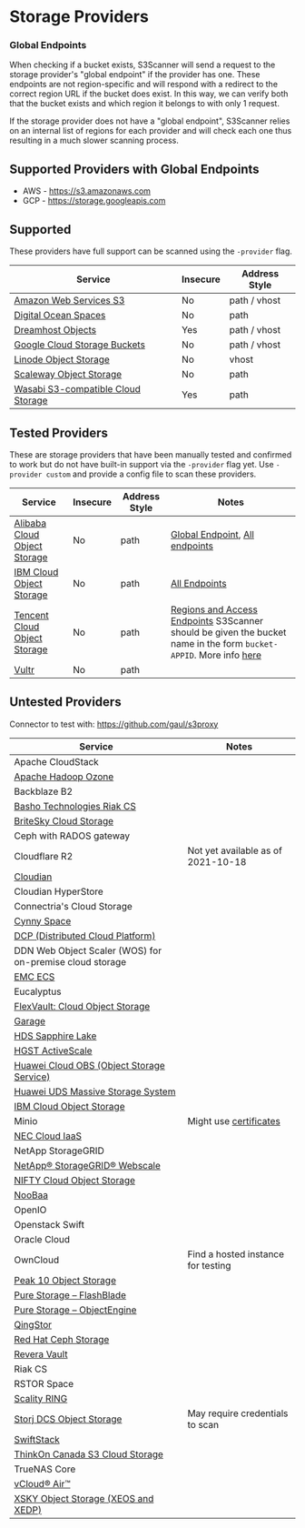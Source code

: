 # Storage Providers

### Global Endpoints

When checking if a bucket exists, S3Scanner will send a request to the storage provider's "global endpoint" if the provider has one. These endpoints are not region-specific and will respond with a redirect to the correct region URL if the bucket does exist. In this way, we can verify both that the bucket exists and which region it belongs to with only 1 request.

If the storage provider does not have a "global endpoint", S3Scanner relies on an internal list of regions for each provider and will check each one thus resulting in a much slower scanning process.

## Supported Providers with Global Endpoints

* AWS - https://s3.amazonaws.com
* GCP - https://storage.googleapis.com


## Supported

These providers have full support can be scanned using the `-provider` flag.

| Service                                                                                         | Insecure | Address Style |
|-------------------------------------------------------------------------------------------------|----------|---------------|
| [Amazon Web Services S3]()                                                                      | No       | path / vhost  |
| [Digital Ocean Spaces](https://www.digitalocean.com/products/spaces/)                           | No       | path          |
| [Dreamhost Objects](https://www.dreamhost.com/cloud/storage/)                                   | Yes      | path / vhost  |
| [Google Cloud Storage Buckets](https://cloud.google.com/storage/docs/request-endpoints#xml-api) | No       | path / vhost  |
| [Linode Object Storage](https://www.linode.com/products/object-storage/)                        | No       | vhost         |
| [Scaleway Object Storage](https://www.scaleway.com/en/object-storage/)                          | No       | path          |
| [Wasabi S3-compatible Cloud Storage](https://wasabi.com/s3-compatible-cloud-storage/)           | Yes      | path          |

## Tested Providers

These are storage providers that have been manually tested and confirmed to work but do not have built-in support via the `-provider` flag yet. Use `-provider custom` and provide a config file to scan these providers.

| Service                                                                                                          | Insecure | Address Style | Notes                                                                                                                                                                                                                                              |
|------------------------------------------------------------------------------------------------------------------|----------|---------------|----------------------------------------------------------------------------------------------------------------------------------------------------------------------------------------------------------------------------------------------------|
| [Alibaba Cloud Object Storage](https://www.alibabacloud.com/product/oss)                                         | No       | path          | [Global Endpoint](https://oss.aliyuncs.com), [All endpoints](https://www.alibabacloud.com/help/en/oss/user-guide/regions-and-endpoints)                                                                                                            |
| [IBM Cloud Object Storage](https://cloud.ibm.com/docs/cloud-object-storage?topic=cloud-object-storage-endpoints) | No       | path          | [All Endpoints](https://cloud.ibm.com/docs/cloud-object-storage?topic=cloud-object-storage-endpoints)                                                                                                                                              | 
| [Tencent Cloud Object Storage](https://intl.cloud.tencent.com/document/product/436/6224#sample)                  | No       | path          | [Regions and Access Endpoints](https://intl.cloud.tencent.com/document/product/436/6224) S3Scanner should be given the bucket name in the form `bucket-APPID`. More info [here](https://intl.cloud.tencent.com/document/product/436/6224#examples) |
| [Vultr](https://www.vultr.com/docs/vultr-object-storage)                                                         | No       | path          |                                                                                                                                                                                                                                                    |

## Untested Providers

Connector to test with: https://github.com/gaul/s3proxy

| Service                                                                                                                  | Notes |
|--------------------------------------------------------------------------------------------------------------------------|-------|
| Apache CloudStack                                                                                                        |       |
| [Apache Hadoop Ozone](https://hadoop.apache.org/ozone/docs/0.3.0-alpha/s3.html)                                          |       | 
| Backblaze B2                                                                                                             |       |
| [Basho Technologies Riak CS](http://basho.com/riak-cloud-storage/)                                                       |       |
| [BriteSky Cloud Storage](http://www.britesky.ca/managed-cloud-services/off-site-cloud-backup/)                           |       |
| Ceph with RADOS gateway                                                                                                  |       |
| Cloudflare R2                                                                               | Not yet available as of 2021-10-18 |
| [Cloudian](http://www.cloudian.com/colt-cloud-storage-service-en.htm)                                                    |       |
| Cloudian HyperStore                                                                                                      |       |
| Connectria's Cloud Storage                                                                                               |       |
| [Cynny Space](http://www.cynnyspace.com)                                                                                 |       |
| [DCP (Distributed Cloud Platform)](https://www.gig.tech/evault-long-term-storage-service-lts2)                           |       |
| DDN Web Object Scaler (WOS) for on-premise cloud storage                                                                 |       |
| [EMC ECS](http://www.emc.com/storage/ecs/index.htm)                                                                      |       |
| Eucalyptus                                                                                                               |       |
| [FlexVault: Cloud Object Storage](https://www.flexvault.de/eternus-cd/)                                                  |       |
| [Garage](https://news.ycombinator.com/item?id=30256753) | |
| [HDS Sapphire Lake](https://www.hds.com/)                                                                                |       |
| [HGST ActiveScale](http://www.hgst.com/products/systems/activescale-system-content-platform.html)                        |       |
| [Huawei Cloud OBS (Object Storage Service)](http://www.hwclouds.com/product/obs.html)                                    |       |
| [Huawei UDS Massive Storage System](http://www.huawei.com/en/storage/massive-storage/fusionstorage)                      |       |
| [IBM Cloud Object Storage](https://www.ibm.com/cloud-computing/products/storage/object-storage/)                         |       |
| Minio                                                                                                                    | Might use [certificates](https://blog.min.io/certificate-based-authentication-with-s3/)       |
| [NEC Cloud IaaS](http://jpn.nec.com/cloud/service/platform_service/iaas.html)                                            |       |
| NetApp StorageGRID                                                                                                       |       |
| [NetApp® StorageGRID® Webscale](http://www.netapp.com/us/)                                                               |       |
| [NIFTY Cloud Object Storage](http://cloud.nifty.com/service/obj_storage.htm)                                             |       |
| [NooBaa](https://www.noobaa.com)                                                                                         |       |
| OpenIO                                                                                                                   |       |
| Openstack Swift                                                                                                          |       |
| Oracle Cloud                                                                                                             |       |
| OwnCloud                                                                                                                 |Find a hosted instance for testing      |
| [Peak 10 Object Storage](http://www.peak10.com/products-services/cloud-services/object-storage/)                         |       |
| [Pure Storage – FlashBlade](https://www.purestorage.com/products/flashblade.html)                                        |       |
| [Pure Storage – ObjectEngine](https://www.purestorage.com/products/objectengine.html)                                    |       |
| [QingStor](https://www.qingcloud.com/index.aspx)                                                                         |       |
| [Red Hat Ceph Storage](https://www.redhat.com/en/technologies/storage/ceph)                                              |       |
| [Revera Vault](http://www.revera.co.nz/solutions/homeland-cloud-iaas/vault-quick-viewsuse-enterprise-storage/)           |       |
| Riak CS                                                                                                                  |       |
| RSTOR Space                                                                                                              |       |
| [Scality RING](http://www.scality.com/suse-enterprise-storage/)                                                          |       |
| [Storj DCS Object Storage](https://docs.storj.io/dcs/getting-started/gateway-mt)                                         | May require credentials to scan |
| [SwiftStack](https://www.swiftstack.com/solutions/backup-and-recovery)                                                   |       |
| [ThinkOn Canada S3 Cloud Storage](http://www.thinkon.com)                                                                |       |
| TrueNAS Core                                                                                                             |       |
| [vCloud® Air™](http://vcloud.vmware.com/)                                                                                |       |
| [XSKY Object Storage (XEOS and XEDP)](https://www.xsky.com/en/)                                                          |       |